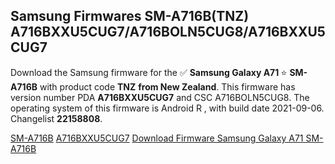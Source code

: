 <h2>Samsung Firmwares SM-A716B(TNZ) A716BXXU5CUG7/A716BOLN5CUG8/A716BXXU5CUG7</h2>
Download the Samsung firmware for the ✅ <strong>Samsung Galaxy A71 </strong> ⭐ <strong>SM-A716B</strong> with product code <strong>TNZ</strong> <strong> from New Zealand</strong>. This firmware has version number PDA <strong>A716BXXU5CUG7</strong> and CSC A716BOLN5CUG8. The operating system of this firmware is Android R , with build date 2021-09-06. Changelist <strong>22158808</strong>.


[SM-A716B](https://samfirm.shop/samsung/model/SM-A716B)
[A716BXXU5CUG7](https://samfirm.shop/samsung/pda/A716BXXU5CUG7)
[Download Firmware Samsung Galaxy A71 SM-A716B](https://samfirm.shop/samsung/firmware/452681)
